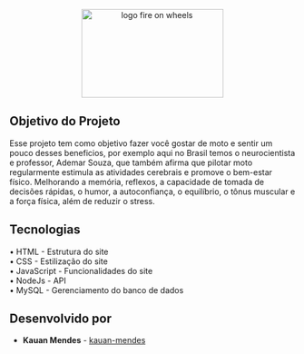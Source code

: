 <p align="center">
    <img 
      src="https://i.imgur.com/zF2n36w.png"
      alt="logo fire on wheels" 
      width="250" 
      height="156"
    />
</p>

## Objetivo do Projeto
Esse projeto tem como objetivo fazer você gostar de moto e sentir um pouco desses beneficios, por exemplo aqui no Brasil temos o neurocientista e professor, Ademar Souza, que também afirma que pilotar moto regularmente estimula as atividades cerebrais e promove o bem-estar físico. Melhorando a memória, reflexos, a capacidade de tomada de decisões rápidas, o humor, a autoconfiança, o equilíbrio, o tônus muscular e a força física, além de reduzir o stress.

## Tecnologias
• HTML - Estrutura do site <br>
• CSS - Estilização do site <br>
• JavaScript - Funcionalidades do site <br>
• NodeJs - API <br>
• MySQL - Gerenciamento do banco de dados 

## Desenvolvido por
- **Kauan Mendes** - [kauan-mendes](https://github.com/kauan-mendes)
 
